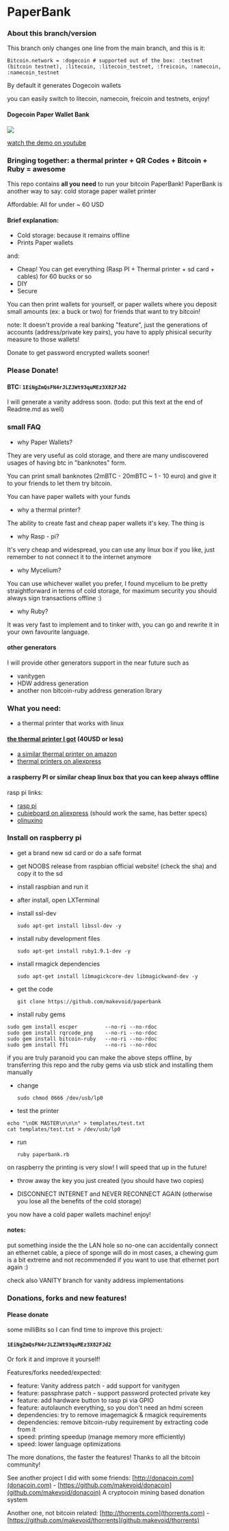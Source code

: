 # PaperBank

### About this branch/version

This branch only changes one line from the main branch, and this is it:

```
Bitcoin.network = :dogecoin # supported out of the box: :testnet (bitcoin testnet), :litecoin, :litecoin_testnet, :freicoin, :namecoin, :namecoin_testnet
```

By default it generates Dogecoin wallets

you can easily switch to litecoin, namecoin, freicoin and testnets, enjoy!


#### Dogecoin Paper Wallet Bank


[![](http://uploads.makevoid.com/paperbank_final.png)](https://www.youtube.com/watch?v=CUM51acMHJY)

[watch the demo on youtube](https://www.youtube.com/watch?v=CUM51acMHJY)

### Bringing together: a thermal printer + QR Codes + Bitcoin + Ruby = awesome

This repo contains **all you need** to run your bitcoin PaperBank!
PaperBank is another way to say: cold storage paper wallet printer

Affordable: All for under ~ 60 USD

#### Brief explanation:

- Cold storage: because it remains offline
- Prints Paper wallets

and:

- Cheap! You can get everything (Rasp PI + Thermal printer + sd card + cables) for 60 bucks or so
- DIY
- Secure


You can then print wallets for yourself, or paper wallets where you deposit small amounts (ex: a buck or two) for friends that want to try bitcoin!

note: It doesn't provide a real banking "feature", just the generations of accounts (address/private key pairs), you have to apply phisical security measure to those wallets!

Donate to get password encrypted wallets sooner!


### Please Donate!

#### BTC: `1EiNgZmQsFN4rJLZJWt93quMEz3X82FJd2`

I will generate a vanity address soon.
(todo: put this text at the end of Readme.md as well)



### small FAQ

- why Paper Wallets?

They are very useful as cold storage, and there are many undiscovered usages of having btc in "banknotes" form.

You can print small banknotes (2mBTC - 20mBTC ~ 1 - 10 euro) and give it to your friends to let them try bitcoin.

You can have paper wallets with your funds

- why a thermal printer?

The ability to create fast and cheap paper wallets it's key. The thing is

- why Rasp - pi?

It's very cheap and widespread, you can use any linux box if you like, just remember to not connect it to the internet anymore

- why Mycelium?

You can use whichever wallet you prefer, I found mycelium to be pretty straightforward in terms of cold storage, for maximum security you should always sign transactions offline :)

- why Ruby?

It was very fast to implement and to tinker with, you can go and rewrite it in your own favourite language.



#### other generators

I will provide other generators support in the near future such as

- vanitygen
- HDW address generation
- another non bitcoin-ruby address generation lbrary



### What you need:

- a thermal printer that works with linux

#### [the thermal printer I got](http://www.aliexpress.com/item/Barcode-scanner-and-58mm-printer-USB-mini-thermal-receipt-printer-ticket-pos-portable-laser-printers-freeshipping/1544271573.html) (40USD or less)

- [a similar thermal printer on amazon](http://www.amazon.com/Imagestore-Brainydeal-SC9-2012-High-speed-Receipt/dp/B005HH2YVY/ref=sr_1_2?ie=UTF8&qid=1407576243&sr=8-2&keywords=thermal+printer)
- [thermal printers on aliexpress](http://www.aliexpress.com/wholesale?SearchText=thermal%20printer)

#### a raspberry PI or similar cheap linux box that you can keep always offline


rasp pi links:

- [rasp pi](http://www.element14.com/community/community/raspberry-pi/raspberry-pi-bplus?ICID=rpimain-topban-BPlus)
- [cubieboard on aliexpress](http://www.aliexpress.com/wholesale?SearchText=cubieboard) (should work the same, has better specs)
- [olinuxino](https://www.olimex.com/Products/OLinuXino/A20/A20-OLinuXino-MICRO/open-source-hardware)


### Install on raspberry pi

- get a brand new sd card or do a safe format
- get NOOBS release from raspbian official website! (check the sha) and copy it to the sd
- install raspbian and run it

- after install, open LXTerminal

- install ssl-dev

    `sudo apt-get install libssl-dev -y`

- install ruby development files

    `sudo apt-get install ruby1.9.1-dev -y`

- install rmagick dependencies

    `sudo apt-get install libmagickcore-dev libmagickwand-dev -y`

- get the code

    `git clone https://github.com/makevoid/paperbank`


- install ruby gems

```
sudo gem install escper         --no-ri --no-rdoc
sudo gem install rqrcode_png    --no-ri --no-rdoc
sudo gem install bitcoin-ruby   --no-ri --no-rdoc
sudo gem install ffi            --no-ri --no-rdoc
```


if you are truly paranoid you can make the above steps offline, by transferring this repo and the ruby gems via usb stick and installing them manually

- change

    `sudo chmod 0666 /dev/usb/lp0`

- test the printer

```
echo "\nOK MASTER\n\n\n" > templates/test.txt
cat templates/test.txt > /dev/usb/lp0
```

- run

    `ruby paperbank.rb`


on raspberry the printing is very slow! I will speed that up in the future!

- throw away the key you just created (you should have two copies)

- DISCONNECT INTERNET and NEVER RECONNECT AGAIN (otherwise you lose all the benefits of the cold storage)


you now have a cold paper wallets machine! enjoy!




#### notes:

put something inside the the LAN hole so no-one can accidentally connect an ethernet cable, a piece of sponge will do  in most cases, a chewing gum is a bit extreme and not recommended if you want to use that ethernet port again :)

check also VANITY branch for vanity address implementations



### Donations, forks and new features!

#### **Please donate**
some milliBits so I can find time to improve this project:
#### `1EiNgZmQsFN4rJLZJWt93quMEz3X82FJd2`

Or fork it and improve it yourself!

Features/forks needed/expected:

- feature: Vanity address patch - add support for vanitygen
- feature: passphrase patch - support password protected private key
- feature: add hardware button to rasp pi via GPIO
- feature: autolaunch everything, so you don't need an hdmi screen
- dependencies: try to remove imagemagick & rmagick requirements
- dependencies: remove bitcoin-ruby requirement by extracting code from it
- speed: printing speedup (manage memory more efficiently)
- speed: lower language optimizations


The more donations, the faster the features!
Thanks to all the bitcoin community!

See another project I did with some friends: [http://donacoin.com](donacoin.com) - [https://github.com/makevoid/donacoin](github.com/makevoid/donacoin) A cryptocoin mining based donation system

Another one, not bitcoin related: [http://thorrents.com](thorrents.com) - [https://github.com/makevoid/thorrents](github:makevoid/thorrents)
